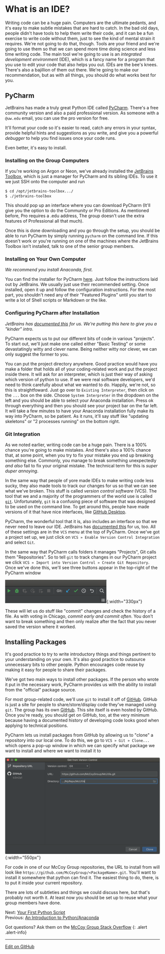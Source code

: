 # What is an IDE?

Writing code can be a huge pain. Computers are the ultimate pedants, and it's easy to make subtle mistakes that are hard to catch.
In the bad old days, people didn't have tools to help them write their code, and it can be a fun exercise to write code without them, just to see the kind of mental strain it requires.
We're not going to do that, though.
Tools are your friend and we're going to use them so that we can spend more time doing science and less time writing code.
The main tool we're going to use is an _integrated development environment_ (IDE), which is a fancy name for a program that you use to edit your code that also helps you out.
IDEs are the bee's knees. There's also a bajillion of them out there.
We're going to make our recommendation, but as with all things, you should do what works best for you.

## PyCharm

JetBrains has made a truly great Python IDE called [PyCharm](https://www.jetbrains.com/pycharm/).
There's a free community version and also a paid professional version. As someone with a `@uw.edu` email, you can use the pro version for free.

It'll format your code so it's easier to read, catch any errors in your syntax, provide helpful hints and suggestions as you write, and give you a powerful _debugger_ to help you find issues once your code runs.

Even better, it's easy to install.

### Installing on the Group Computers

If you're working on Argon or Neon, we've already installed the [JetBrains Toolbox](https://www.jetbrains.com/toolbox-app/), which is just a manager for PyCharm and its sibling IDEs.
To use it we just SSH onto the computer and run

```console
$ cd /opt/jetbrains-toolbox.../
$ ./jetbrains-toolbox
```

This should pop up an interface where you can download PyCharm (It'll give you the option to do the Community or Pro Editions. As mentioned before, Pro requires a .edu address, The group doesn't use the extra features of Professional all that much).

Once this is done downloading and you go through the setup, you should be able to run PyCharm by simply running `pycharm` on the command line.
If this doesn't work or you're running on one of the machines where the JetBrains Toolbox isn't installed, talk to one of the senior group members.

### Installing on Your Own Computer

_We recommend you install Anaconda, first._

You can find the installer for PyCharm [here](https://www.jetbrains.com/pycharm/).
Just follow the instructions laid out by JetBrains. We usually just use their recommended setting.
Once installed, open it up and follow the configuration instructions.
For the most part, you shouldn't need any of their "Featured Plugins" until you start to write a lot of Shell scripts or Markdown or the like.

### Configuring PyCharm after Installation

_JetBrains has [documented this](https://www.jetbrains.com/help/pycharm/configuring-project-and-ide-settings.html) for us. We're putting this here to give you a "kinder" intro._

PyCharm expects us to put our different bits of code in various "projects".
To start out, we'll just make one called either "Basic Testing" or some devastatingly witty and clever name.
Being neither witty nor clever, we can only suggest the former to you.

You can put the project directory anywhere. Good practice would have you make a folder that holds all of your coding-related work and put the project inside there.
It will ask for an interpreter, which is just their way of asking which version of python to use.
If we were real software developers, we'd need to think carefully about what we wanted to do.
Happily, we're not, so this is straightfoward.
Just go over to `Existing Interpreter`, then click on the `...` box on the side.
Choose `System Interpreter` in the dropdown on the left and you should be able to select your Anaconda installation.
Press ok through everything and then you should see your project bar on the far left.
It will take a few minutes to have your Anaconda installation fully make its way into PyCharm, so be patient.
As it runs, it'll say stuff like  "updating skeletons" or "2 processes running" on the bottom right.

### Git Integration

As we noted earlier, writing code can be a huge pain.
There is a 100% chance you're going to make mistakes.
And there's also a 100% chance that, at some point, when you try to fix your mistake you end up breaking something else.
Commonly, you manage to break something unexpectedly _and also_ fail to fix your original mistake.
The technical term for this is _super duper annoying_.

In the same way that people of yore made IDEs to make writing code less sucky, they also made tools to track our changes for us so that we can see what we've broken. This stuff is called _version control software_ (VCS).
The tool that we and a majority of the programmers of the world use is called [`git`](https://git-scm.com/).
Unfortunately, `git` is a confusing piece of software that was designed to be used on the command line.
To get around this, people have made versions of it that have nice interfaces, like [GitHub Desktop](https://desktop.github.com/).

PyCharm, the wonderful tool that it is, also includes an interface so that we never need to leave our IDE.
JetBrains has [documented this](https://www.jetbrains.com/help/pycharm/set-up-a-git-repository.html) for us, too.
All of these settings are in the `VCS` menu at the top of PyCharm.
Once we've got a project set up, we just click on `VCS » Enable Version Control Integration` and select `Git`.

In the same way that PyCharm calls folders it manages "Projects", Git calls them "Repositories".
So to tell `git` to track changes in our PyCharm project we click `VCS » Import into Version Control » Create Git Repository`.
Once we've done this, we'll see three buttons appear in the top-right of the PyCharm window

![buttons](../img/git_buttons.png){:width="330px"}

These will let us do stuff like "commit" changes and check the history of a file.
As with voting in Chicago, _commit early and commit often_.
You don't want to break something and then only realize after the fact that you never saved the version where it worked.

## Installing Packages

It's good practice to try to write introductory things and things pertinent to your understanding on your own.
It's also good practice to outsource unnecessary bits to other people.
Python encourages code reuse by making it easy for people to share their packages.

We've got two main ways to install other packages.
If the person who wrote it put in the necessary work, PyCharm provides us with the ability to install from the "official" package source.

For most group-related code, we'll use `git` to install it off of [GitHub](https://github.com/). GitHub is just a site for people to share/store/display code they've managed using `git`.
The group has its own [GitHub](https://github.com/McCoyGroup).
This site itself is even hosted by GitHub. Once you're ready, you should get on GitHub, too, at the very minimum because having a documented history of developing code looks good when applying to technical positions.

PyCharm lets us install packages from GitHub by allowing us to "clone" a repository into our local one.
To do this, we go to `VCS » Git » Clone...` which opens a pop-up window in which we can specify what package we want to install and where we want to install it to

![git clone](../img/git_import.png){:width="550px"}

For code in one of our McCoy Group repositories, the URL to install from will look like `https://github.com/McCoyGroup/<PackageName>.git`.
You'll want to install it somewhere that python can find it.
The easiest thing to do, there, is to put it inside your current repository.

There are lots of subtleties and things we could discuss here, but that's probably not worth it.
At least now you should be set up to reuse what your group members have done.


<span class="text-muted">Next:</span>
 [Your First Python Script](FirstPythonScript.md)<br/>
<span class="text-muted">Previous:</span>
 [An Introduction to Python/Anaconda](IntroToPython.md)
 
 Got questions? Ask them on the [McCoy Group Stack Overflow](https://stackoverflow.com/c/mccoygroup/questions/ask)
{: .alert .alert-info}

---
[Edit on GitHub <i class="fab fa-github" aria-hidden="true"></i>](https://github.com/McCoyGroup/References/edit/gh-pages/McCoy%20Group%20Code%20Academy/GettingStarted/IntroToIDEs.md)
